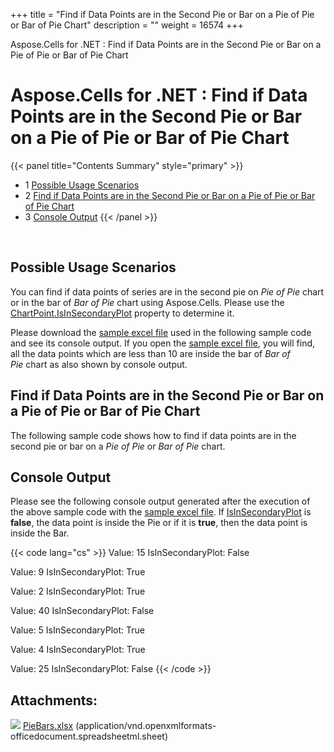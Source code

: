 +++
title = "Find if Data Points are in the Second Pie or Bar on a Pie of Pie or Bar of Pie Chart" 
description = "" 
weight = 16574 
+++

Aspose.Cells for .NET : Find if Data Points are in the Second Pie or Bar on a Pie of Pie or Bar of Pie Chart  

# Aspose.Cells for .NET : Find if Data Points are in the Second Pie or Bar on a Pie of Pie or Bar of Pie Chart


{{< panel title="Contents Summary" style="primary" >}}
*   1 [Possible Usage Scenarios](#FindifDataPointsareintheSecondPieorBaronaPieofPieorBarofPieChart-PossibleUsageScenarios)
*   2 [Find if Data Points are in the Second Pie or Bar on a Pie of Pie or Bar of Pie Chart](#FindifDataPointsareintheSecondPieorBaronaPieofPieorBarofPieChart-FindifDataPointsareintheSecondPieorBaronaPieofPieorBarofPieChart)
*   3 [Console Output](#FindifDataPointsareintheSecondPieorBaronaPieofPieorBarofPieChart-ConsoleOutput)
{{< /panel >}}
 

 

## Possible Usage Scenarios

You can find if data points of series are in the second pie on *Pie of Pie* chart or in the bar of *Bar of Pie* chart using Aspose.Cells. Please use the [ChartPoint.IsInSecondaryPlot](https://apireference.aspose.com/net/cells/aspose.cells.charts/chartpoint/properties/isinsecondaryplot) property to determine it.

Please download the [sample excel file](https://docs2.aspose.com/cells/net/attachments/5024989/5115193.xlsx) used in the following sample code and see its console output. If you open the [sample excel file](https://docs2.aspose.com/cells/net/attachments/5024989/5115193.xlsx), you will find, all the data points which are less than 10 are inside the bar of *Bar of Pie* chart as also shown by console output.

## Find if Data Points are in the Second Pie or Bar on a Pie of Pie or Bar of Pie Chart

The following sample code shows how to find if data points are in the second pie or bar on a *Pie of Pie* or *Bar of Pie* chart.

## Console Output

Please see the following console output generated after the execution of the above sample code with the [sample excel file](https://docs2.aspose.com/cells/net/attachments/5024989/5115193.xlsx). If [IsInSecondaryPlot](https://apireference.aspose.com/net/cells/aspose.cells.charts/chartpoint/properties/isinsecondaryplot) is **false**, the data point is inside the Pie or if it is **true**, then the data point is inside the Bar.

{{< code lang="cs" >}}
Value: 15
IsInSecondaryPlot: False

Value: 9
IsInSecondaryPlot: True

Value: 2
IsInSecondaryPlot: True

Value: 40
IsInSecondaryPlot: False

Value: 5
IsInSecondaryPlot: True

Value: 4
IsInSecondaryPlot: True

Value: 25
IsInSecondaryPlot: False
{{< /code >}}

## Attachments:

![](https://docs2.aspose.com/cells/net/images/icons/bullet_blue.gif) [PieBars.xlsx](https://docs2.aspose.com/cells/net/attachments/5024989/5115193.xlsx) (application/vnd.openxmlformats-officedocument.spreadsheetml.sheet)  

